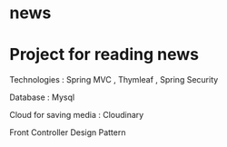 # news
<h1>Project for reading news</h1>
<p>Technologies : Spring MVC , Thymleaf , Spring Security</p>
<p>Database : Mysql</p>
<p>Cloud for saving media : Cloudinary</p>
<p>Front Controller Design Pattern</p>
